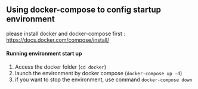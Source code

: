 ## Using docker-compose to config startup environment

please install docker and docker-compose first : https://docs.docker.com/compose/install/

#### Running environment start up

1. Access the docker folder (`cd docker`)
2. launch the environment by docker compose (`docker-compose up -d`)
3. if you want to stop the environment, use command `docker-compose down`
